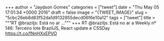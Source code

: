 
+++
author = "Jaydson Gomes"
categories = ["tweet"]
date = "Thu May 05 17:01:34 +0000 2016"
draft = false
image = "{TWEET_IMAGE}"
slug = "5cbc26eb8d83f52da1d9132855decd06f6e10a12"
tags = ["tweet"]
title = """RT @braziljs: Está no ar ..."""
+++
RT @braziljs: Está no ar a Weekly  nº 146: Terceiro lote BrazilJS, React update e CSSDay https://t.co/fNnHXxEPVO
